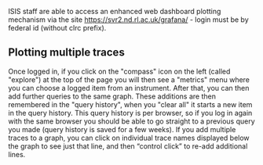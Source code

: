 ISIS staff are able to access an enhanced web dashboard plotting mechanism via the site https://svr2.nd.rl.ac.uk/grafana/ - login must be by federal id (without clrc prefix). 

## Plotting multiple traces 

Once logged in, if you click on the "compass" icon on the left (called "explore") at the top of the page you will then see a "metrics" menu where you can choose a logged item from an instrument. After that, you can then add further queries to the same graph. These additions are then remembered in the "query history", when you "clear all" it starts a new item in the query history. This query history is per browser, so if you log in again with the same browser you should be able to go straight to a previous query you made (query history is saved for a few weeks). If you add multiple traces to a graph, you can click on individual trace names displayed below the graph to see just that line, and then “control click” to re-add additional lines. 

